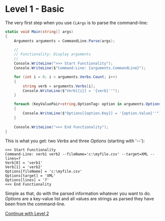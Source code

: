 # Level 1 - Basic

The very first step when you use `CLArgs` is to parse the command-line:

```csharp
static void Main(string[] args)
{
	Arguments arguments = CommandLine.Parse(args);

	//
	// Functionality: Display arguments
	// 
	Console.WriteLine(">>> Start Functionality");
	Console.WriteLine($"Command-Line: {arguments.CommandLine}");

	for (int i = 0; i < arguments.Verbs.Count; i++)
	{
		string verb = arguments.Verbs[i];
		Console.WriteLine($"Verb[{i}] = '{verb}''");
	}

	foreach (KeyValuePair<string,OptionTag> option in arguments.Options)
	{
		Console.WriteLine($"Options[{option.Key}] = '{option.Value}''");
	}
	
	Console.WriteLine("<<< End Functionality");
}
```

This is what you get: two *Verbs* and three *Options* (starting with '--'):

```batch
>>> Start Functionality
Command-Line: verb1 verb2 --fileName='c:\myfile.csv' --target=XML --lines=7
Verb[0] = 'verb1'
Verb[1] = 'verb2'
Options[fileName] = 'c:\myfile.csv'
Options[target] = 'XML'
Options[lines] = '7'
<<< End Functionality
```

Simple as that, do with the parsed information whatever you want to do. *Options* are a key-value list and all values are strings as parsed they have been from the command-line.

[Continue with Level 2](level2.md)